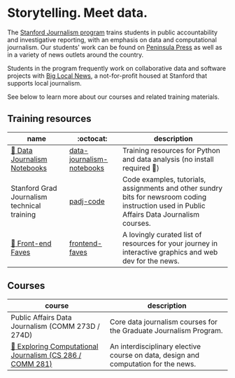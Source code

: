 # Storytelling. Meet data.

The [Stanford Journalism program](https://journalism.stanford.edu/curriculum) trains students in public accountability and investigative reporting, with an emphasis on data and computational journalism. Our students' work can be found on [Peninsula Press](https://peninsulapress.com/) as well as in a variety of news outlets around the country. 

Students in the program frequently work on collaborative data and software projects with [Big Local News](https://github.com/biglocalnews), a not-for-profit housed at Stanford that supports local journalism.

See below to learn more about our courses and related training materials.

## Training resources

| name  | :octocat: | description |
| ------|-----------| ------------- |
| [:link: Data Journalism Notebooks](https://stanfordjournalism.github.io/data-journalism-notebooks/lab?path=README.ipynb) | [data-journalism-notebooks](https://github.com/stanfordjournalism/data-journalism-notebooks) | Training resources for Python and data analysis (no install required :metal:)|
| Stanford Grad Journalism technical training | [padj-code](https://github.com/stanfordjournalism/padj-code) | Code examples, tutorials, assignments and other sundry bits for newsroom coding instruction used in Public Affairs Data Journalism courses. |
| [:link: Front-end Faves](https://stanfordjournalism.github.io/frontend-faves/) | [frontend-faves](https://github.com/stanfordjournalism/frontend-faves) | A lovingly curated list of resources for your journey in interactive graphics and web dev for the news. |

## Courses

| course | description | 
| -------|-------------|
| Public Affairs Data Journalism (COMM 273D / 274D) | Core data journalism courses for the Graduate Journalism Program. |
| [:link: Exploring Computational Journalism (CS 286 / COMM 281)](https://ecj.stanford.edu/) | An interdisciplinary elective course on data, design and computation for the news. |



